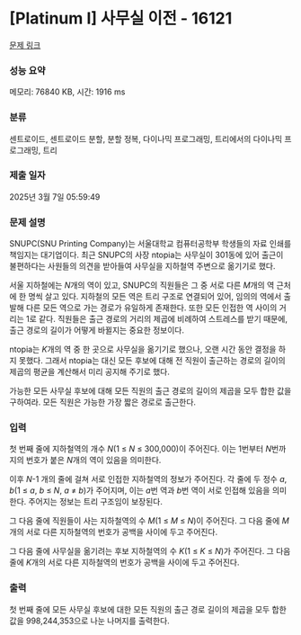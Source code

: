 # [Platinum I] 사무실 이전 - 16121 

[문제 링크](https://www.acmicpc.net/problem/16121) 

### 성능 요약

메모리: 76840 KB, 시간: 1916 ms

### 분류

센트로이드, 센트로이드 분할, 분할 정복, 다이나믹 프로그래밍, 트리에서의 다이나믹 프로그래밍, 트리

### 제출 일자

2025년 3월 7일 05:59:49

### 문제 설명

<p>SNUPC(SNU Printing Company)는 서울대학교 컴퓨터공학부 학생들의 자료 인쇄를 책임지는 대기업이다. 최근 SNUPC의 사장 ntopia는 사무실이 301동에 있어 출근이 불편하다는 사원들의 의견을 받아들여 사무실을 지하철역 주변으로 옮기기로 했다.</p>

<p>서울 지하철에는 <em>N</em>개의 역이 있고, SNUPC의 직원들은 그 중 서로 다른 <em>M</em>개의 역 근처에 한 명씩 살고 있다. 지하철의 모든 역은 트리 구조로 연결되어 있어, 임의의 역에서 출발해 다른 모든 역으로 가는 경로가 유일하게 존재한다. 또한 모든 인접한 역 사이의 거리는 1로 같다. 직원들은 출근 경로의 거리의 제곱에 비례하여 스트레스를 받기 때문에, 출근 경로의 길이가 어떻게 바뀔지는 중요한 정보이다.</p>

<p>ntopia는 <em>K</em>개의 역 중 한 곳으로 사무실을 옮기기로 했으나, 오랜 시간 동안 결정을 하지 못했다. 그래서 ntopia는 대신 모든 후보에 대해 전 직원이 출근하는 경로의 길이의 제곱의 평균을 계산해서 미리 공지해 주기로 했다.</p>

<p>가능한 모든 사무실 후보에 대해 모든 직원의 출근 경로의 길이의 제곱을 모두 합한 값을 구하여라. 모든 직원은 가능한 가장 짧은 경로로 출근한다.</p>

### 입력 

 <p>첫 번째 줄에 지하철역의 개수 <em>N</em>(1 ≤ <em>N</em> ≤ 300,000)이 주어진다. 이는 1번부터 <em>N</em>번까지의 번호가 붙은 <em>N</em>개의 역이 있음을 의미한다.</p>

<p>이후 <em>N</em>-1 개의 줄에 걸쳐 서로 인접한 지하철역의 정보가 주어진다. 각 줄에 두 정수 <em>a</em>, <em>b</em>(1 ≤ <em>a</em>, <em>b</em> ≤ <em>N</em>, <em>a</em> ≠ <em>b</em>)가 주어지며, 이는 <em>a</em>번 역과 <em>b</em>번 역이 서로 인접해 있음을 의미한다. 주어지는 정보는 트리 구조임이 보장된다.</p>

<p>그 다음 줄에 직원들이 사는 지하철역의 수 <em>M</em>(1 ≤ <em>M</em> ≤ <em>N</em>)이 주어진다. 그 다음 줄에 <em>M</em>개의 서로 다른 지하철역의 번호가 공백을 사이에 두고 주어진다.</p>

<p>그 다음 줄에 사무실을 옮기려는 후보 지하철역의 수 <em>K</em>(1 ≤ <em>K</em> ≤ <em>N</em>)가 주어진다. 그 다음 줄에 <em>K</em>개의 서로 다른 지하철역의 번호가 공백을 사이에 두고 주어진다.</p>

### 출력 

 <p>첫 번째 줄에 모든 사무실 후보에 대한 모든 직원의 출근 경로 길이의 제곱을 모두 합한 값을 998,244,353으로 나눈 나머지를 출력한다.</p>

